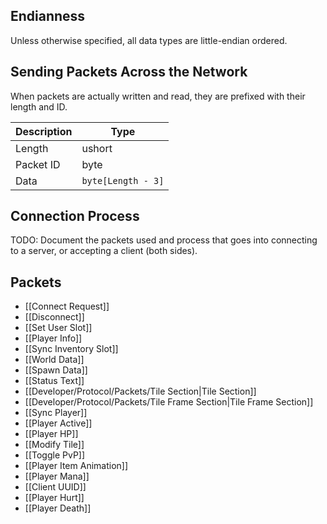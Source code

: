 ## Endianness
Unless otherwise specified, all data types are little-endian ordered.

## Sending Packets Across the Network
When packets are actually written and read, they are prefixed with their length and ID.

| Description | Type |
|-------------|------|
| Length      | ushort |
| Packet ID   | byte |
| Data        | `byte[Length - 3]` |

## Connection Process
TODO: Document the packets used and process that goes into connecting to a server, or accepting a client (both sides).

## Packets
- [[Connect Request]]
- [[Disconnect]]
- [[Set User Slot]]
- [[Player Info]]
- [[Sync Inventory Slot]]
- [[World Data]]
- [[Spawn Data]]
- [[Status Text]]
- [[Developer/Protocol/Packets/Tile Section|Tile Section]]
- [[Developer/Protocol/Packets/Tile Frame Section|Tile Frame Section]]
- [[Sync Player]]
- [[Player Active]]
- [[Player HP]]
- [[Modify Tile]]
- [[Toggle PvP]]
- [[Player Item Animation]]
- [[Player Mana]]
- [[Client UUID]]
- [[Player Hurt]]
- [[Player Death]]